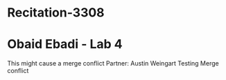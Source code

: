 # Recitation-3308
# Obaid Ebadi - Lab 4
This might cause a merge conflict
Partner: Austin Weingart
Testing Merge conflict

